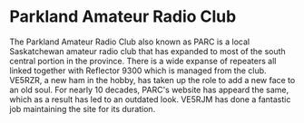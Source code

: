 # Parkland Amateur Radio Club

The Parkland Amateur Radio Club also known as PARC is a local Saskatchewan amateur radio club that has expanded to most of the south central portion in the province. There is a wide expanse of repeaters all linked together with Reflector 9300 which is managed from the club. VE5RZR, a new ham in the hobby, has taken up the role to add a new face to an old soul. For nearly 10 decades, PARC's website has appeard the same, which as a result has led to an outdated look. VE5RJM has done a fantastic job maintaining the site for its duration.